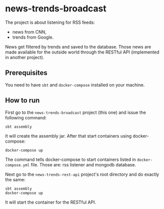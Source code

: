 # news-trends-broadcast

The project is about listening for RSS feeds:

- news from CNN,
- trends from Google.

News get filtered by trends and saved to the database. Those news are made available for the outside world through the RESTful API (implemented in another project).

## Prerequisites

You need to have ```sbt``` and ```docker-compose``` installed on your machine.

## How to run

First go to the ```news-trends-broadcast``` project (this one) and issue the following command:

```
sbt assembly
```

It will create the assembly jar. After that start containers using docker-compose:

```
docker-compose up
```

The command tells docker-compose to start containers listed in ```docker-compose.yml``` file. Those are: rss listener and mongodb database.

Next go to the ```news-trends-rest-api``` project's root directory and do exactly the same:

```
sbt assembly
docker-compose up
```
It will start the container for the RESTful API.
